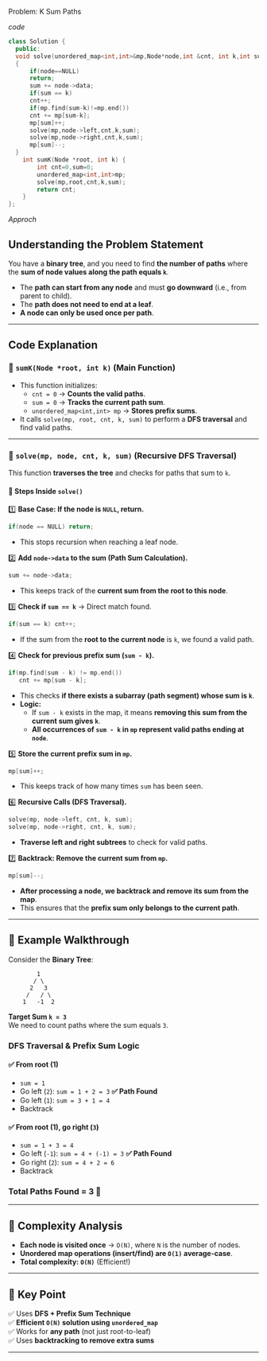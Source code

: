 Problem: K Sum Paths

*code*

```c++
class Solution {
  public:
  void solve(unordered_map<int,int>&mp,Node*node,int &cnt, int k,int sum)
  {
      if(node==NULL) 
      return;
      sum += node->data;
      if(sum == k)
      cnt++;
      if(mp.find(sum-k)!=mp.end())
      cnt += mp[sum-k];
      mp[sum]++;
      solve(mp,node->left,cnt,k,sum);
      solve(mp,node->right,cnt,k,sum);
      mp[sum]--;
  }
    int sumK(Node *root, int k) {
        int cnt=0,sum=0;
        unordered_map<int,int>mp;
        solve(mp,root,cnt,k,sum);
        return cnt;
    }
};
```


*Approch*

## **Understanding the Problem Statement**
You have a **binary tree**, and you need to find **the number of paths** where the **sum of node values along the path equals `k`**.  
- The **path can start from any node** and must **go downward** (i.e., from parent to child).
- The **path does not need to end at a leaf**.
- **A node can only be used once per path**.

---

## **Code Explanation**

### **🔹 `sumK(Node *root, int k)` (Main Function)**
- This function initializes:
  - `cnt = 0` → **Counts the valid paths**.
  - `sum = 0` → **Tracks the current path sum**.
  - `unordered_map<int,int> mp` → **Stores prefix sums**.
- It calls `solve(mp, root, cnt, k, sum)` to perform a **DFS traversal** and find valid paths.

---

### **🔹 `solve(mp, node, cnt, k, sum)` (Recursive DFS Traversal)**
This function **traverses the tree** and checks for paths that sum to `k`.

#### **📌 Steps Inside `solve()`**
1️⃣ **Base Case: If the node is `NULL`, return.**  
   ```cpp
   if(node == NULL) return;
   ```
   - This stops recursion when reaching a leaf node.

2️⃣ **Add `node->data` to the sum (Path Sum Calculation).**
   ```cpp
   sum += node->data;
   ```
   - This keeps track of the **current sum from the root to this node**.

3️⃣ **Check if `sum == k`** → Direct match found.  
   ```cpp
   if(sum == k) cnt++;
   ```
   - If the sum from the **root to the current node** is `k`, we found a valid path.

4️⃣ **Check for previous prefix sum (`sum - k`).**
   ```cpp
   if(mp.find(sum - k) != mp.end())
      cnt += mp[sum - k];
   ```
   - This checks **if there exists a subarray (path segment) whose sum is `k`**.
   - **Logic:**  
     - If `sum - k` exists in the map, it means **removing this sum from the current sum gives `k`**.
     - **All occurrences of `sum - k` in `mp` represent valid paths ending at `node`**.

5️⃣ **Store the current prefix sum in `mp`.**
   ```cpp
   mp[sum]++;
   ```
   - This keeps track of how many times `sum` has been seen.

6️⃣ **Recursive Calls (DFS Traversal).**
   ```cpp
   solve(mp, node->left, cnt, k, sum);
   solve(mp, node->right, cnt, k, sum);
   ```
   - **Traverse left and right subtrees** to check for valid paths.

7️⃣ **Backtrack: Remove the current sum from `mp`.**
   ```cpp
   mp[sum]--;
   ```
   - **After processing a node, we backtrack and remove its sum from the map**.
   - This ensures that the **prefix sum only belongs to the current path**.

---

## **📌 Example Walkthrough**
Consider the **Binary Tree**:

```
        1
       / \
      2   3
     /   / \
    1   -1  2
```

**Target Sum `k = 3`**  
We need to count paths where the sum equals `3`.

### **DFS Traversal & Prefix Sum Logic**
#### ✅ **From root (1)**
- `sum = 1`
- Go left (`2`): `sum = 1 + 2 = 3` **✅ Path Found**
- Go left (`1`): `sum = 3 + 1 = 4`
- Backtrack

#### ✅ **From root (1), go right (`3`)**
- `sum = 1 + 3 = 4`
- Go left (`-1`): `sum = 4 + (-1) = 3` **✅ Path Found**
- Go right (`2`): `sum = 4 + 2 = 6`
- Backtrack

### **Total Paths Found = 3** 🎯

---

## **🔹 Complexity Analysis**
- **Each node is visited once** → `O(N)`, where `N` is the number of nodes.
- **Unordered map operations (insert/find) are `O(1)` average-case**.
- **Total complexity: `O(N)`** (Efficient!)

---

## **🔹 Key Point**
✅ Uses **DFS + Prefix Sum Technique**  
✅ **Efficient `O(N)` solution using `unordered_map`**  
✅ Works for **any path** (not just root-to-leaf)  
✅ Uses **backtracking to remove extra sums**  

---
